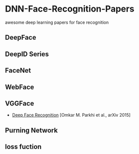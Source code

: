 # DNN-Face-Recognition-Papers
awesome deep learning papers for face recognition

## DeepFace

## DeepID Series

## FaceNet

## WebFace

## VGGFace
- [Deep Face Recognition](https://www.robots.ox.ac.uk/~vgg/publications/2015/Parkhi15/parkhi15.pdf) [Omkar M. Parkhi et al., arXiv 2015]

## Purning Network

## loss fuction





